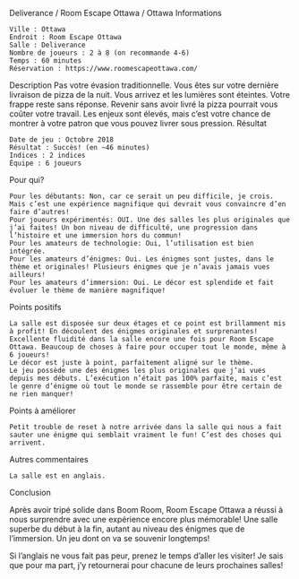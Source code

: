 
Deliverance / Room Escape Ottawa / Ottawa
Informations

    Ville : Ottawa
    Endroit : Room Escape Ottawa
    Salle : Deliverance
    Nombre de joueurs : 2 à 8 (on recommande 4-6)
    Temps : 60 minutes
    Réservation : https://www.roomescapeottawa.com/

 
Description
Pas votre évasion traditionnelle. Vous êtes sur votre dernière livraison de pizza de la nuit. Vous arrivez et les lumières sont éteintes. Votre frappe reste sans réponse. Revenir sans avoir livré la pizza pourrait vous coûter votre travail. Les enjeux sont élevés, mais c’est votre chance de montrer à votre patron que vous pouvez livrer sous pression.
Résultat

    Date de jeu : Octobre 2018
    Résultat : Succès! (en ~46 minutes)
    Indices : 2 indices
    Équipe : 6 joueurs

Pour qui?

    Pour les débutants: Non, car ce serait un peu difficile, je crois. Mais c’est une expérience magnifique qui devrait vous convaincre d’en faire d’autres!
    Pour joueurs expérimentés: OUI. Une des salles les plus originales que j’ai faites! Un bon niveau de difficulté, une progression dans l’histoire et une immersion hors du commun!
    Pour les amateurs de technologie: Oui, l’utilisation est bien intégrée.
    Pour les amateurs d’énigmes: Oui. Les énigmes sont justes, dans le thème et originales! Plusieurs énigmes que je n’avais jamais vues ailleurs!
    Pour les amateurs d’immersion: Oui. Le décor est splendide et fait évoluer le thème de manière magnifique!

 Points positifs

    La salle est disposée sur deux étages et ce point est brillamment mis à profit! En découlent des énigmes originales et surprenantes!
    Excellente fluidité dans la salle encore une fois pour Room Escape Ottawa. Beaucoup de choses à faire pour occuper tout le monde, même à 6 joueurs!
    Le décor est juste à point, parfaitement aligné sur le thème.
    Le jeu possède une des énigmes les plus originales que j’ai vues depuis mes débuts. L’exécution n’était pas 100% parfaite, mais c’est le genre d’énigme où tout le monde se rassemble pour être certain de ne rien manquer!

Points à améliorer

    Petit trouble de reset à notre arrivée dans la salle qui nous a fait sauter une énigme qui semblait vraiment le fun! C’est des choses qui arrivent.

Autres commentaires

    La salle est en anglais.

Conclusion

Après avoir tripé solide dans Boom Room, Room Escape Ottawa a réussi à nous surprendre avec une expérience encore plus mémorable! Une salle superbe du début à la fin, autant au niveau des énigmes que de l’immersion. Un jeu dont on va se souvenir longtemps!

Si l’anglais ne vous fait pas peur, prenez le temps d’aller les visiter! Je sais que pour ma part, j’y retournerai pour chacune de leurs prochaines salles!
